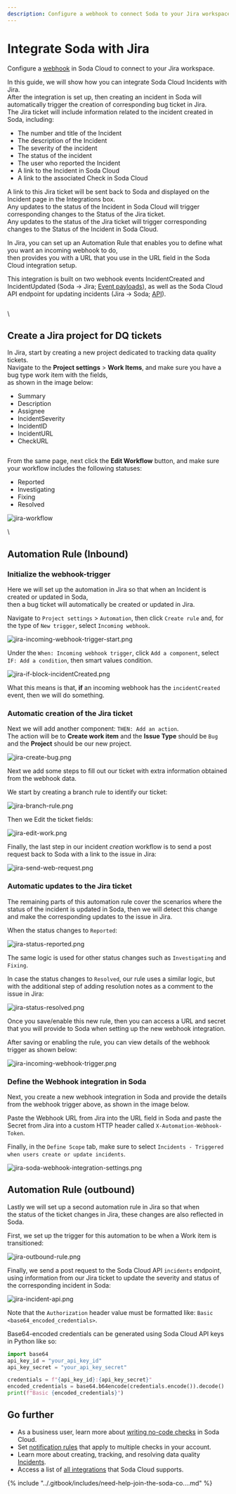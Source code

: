 ```yaml
---
description: Configure a webhook to connect Soda to your Jira workspace.
---
```


# Integrate Soda with Jira

Configure a [webhook](integrate-webhooks.md) in Soda Cloud to connect to your Jira workspace.

In this guide, we will show how you can integrate Soda Cloud Incidents with Jira.\
After the integration is set up, then creating an incident in Soda will automatically trigger the creation of corresponding bug ticket in Jira.\
The Jira ticket will include information related to the incident created in Soda, including:

* The number and title of the Incident
* The description of the Incident
* The severity of the incident
* The status of the incident
* The user who reported the Incident
* A link to the Incident in Soda Cloud
* A link to the associated Check in Soda Cloud

A link to this Jira ticket will be sent back to Soda and displayed on the Incident page in the Integrations box.\
Any updates to the status of the Incident in Soda Cloud will trigger corresponding changes to the Status of the Jira ticket.\
Any updates to the status of the Jira ticket will trigger corresponding changes to the Status of the Incident in Soda Cloud.

In Jira, you can set up an Automation Rule that enables you to define what you want an incoming webhook to do,\
then provides you with a URL that you use in the URL field in the Soda Cloud integration setup.

This integration is built on two webhook events IncidentCreated and IncidentUpdated (Soda -> Jira; [Event payloads](integrate-webhooks.md#event-payloads)), as well as the Soda Cloud API endpoint for updating incidents (Jira -> Soda; [API](broken-reference)).

<figure><img src="../.gitbook/assets/webhook-incident.png" alt=""><figcaption></figcaption></figure>

\


## Create a Jira project for DQ tickets

In Jira, start by creating a new project dedicated to tracking data quality tickets.\
Navigate to the **Project settings** > **Work Items**, and make sure you have a bug type work item with the fields,\
as shown in the image below:

* Summary
* Description
* Assignee
* IncidentSeverity
* IncidentID
* IncidentURL
* CheckURL

<figure><img src="../.gitbook/assets/jira-work-item.png" alt=""><figcaption></figcaption></figure>

From the same page, next click the **Edit Workflow** button, and make sure your workflow includes the following statuses:

* Reported
* Investigating
* Fixing
* Resolved

![jira-workflow](../.gitbook/assets/jira-workflow.png)

\


## Automation Rule (Inbound)

### Initialize the webhook-trigger

Here we will set up the automation in Jira so that when an Incident is created or updated in Soda,\
then a bug ticket will automatically be created or updated in Jira.

Navigate to `Project settings` > `Automation`, then click `Create rule` and, for the type of `New trigger`, select `Incoming webhook`.

![jira-incoming-webhook-trigger-start.png](../.gitbook/assets/jira-incoming-webhook-trigger-start.png)

Under the `When: Incoming webhook trigger`, click `Add a component`, select `IF: Add a condition`, then smart values condition.

![jira-if-block-incidentCreated.png](../.gitbook/assets/jira-if-block-incidentCreated.png)

What this means is that, **if** an incoming webhook has the `incidentCreated` event, then we will do something.

### Automatic creation of the Jira ticket

Next we will add another component: `THEN: Add an action`.\
The action will be to **Create work item** and the **Issue Type** should be `Bug` and the **Project** should be our new project.

![jira-create-bug.png](../.gitbook/assets/jira-create-bug.png)

Next we add some steps to fill out our ticket with extra information obtained from the webhook data.

We start by creating a branch rule to identify our ticket:

![jira-branch-rule.png](../.gitbook/assets/jira-branch-rule.png)

Then we Edit the ticket fields:

![jira-edit-work.png](../.gitbook/assets/jira-edit-work.png)

Finally, the last step in our incident _creation_ workflow is to send a post request back to Soda with a link to the issue in Jira:

![jira-send-web-request.png](../.gitbook/assets/jira-send-web-request.png)

### Automatic updates to the Jira ticket

The remaining parts of this automation rule cover the scenarios where the status of the incident is updated in Soda, then we will detect this change and make the corresponding updates to the issue in Jira.

When the status changes to `Reported`:

![jira-status-reported.png](../.gitbook/assets/jira-status-reported.png)

The same logic is used for other status changes such as `Investigating` and `Fixing`.

In case the status changes to `Resolved`, our rule uses a similar logic, but with the additional step of adding resolution notes as a comment to the issue in Jira:

![jira-status-resolved.png](../.gitbook/assets/jira-status-resolved.png)

Once you save/enable this new rule, then you can access a URL and secret that you will provide to Soda when setting up the new webhook integration.

After saving or enabling the rule, you can view details of the webhook trigger as shown below:

![jira-incoming-webhook-trigger.png](../.gitbook/assets/jira-incoming-webhook-trigger.png)

### Define the Webhook integration in Soda

Next, you create a new webhook integration in Soda and provide the details from the webhook trigger above, as shown in the image below.

Paste the Webhook URL from Jira into the URL field in Soda and paste the Secret from Jira into a custom HTTP header called `X-Automation-Webhook-Token`.

Finally, in the `Define Scope` tab, make sure to select `Incidents - Triggered when users create or update incidents`.

![jira-soda-webhook-integration-settings.png](../.gitbook/assets/jira-soda-webhook-integration-settings.png)

## Automation Rule (outbound)

Lastly we will set up a second automation rule in Jira so that when\
the status of the ticket changes in Jira, these changes are also reflected in Soda.

First, we set up the trigger for this automation to be when a Work item is transitioned:

![jira-outbound-rule.png](../.gitbook/assets/jira-outbound-rule.png)

Finally, we send a post request to the Soda Cloud API `incidents` endpoint, using information from our Jira ticket to update the severity and status of the corresponding incident in Soda:

![jira-incident-api.png](../.gitbook/assets/jira-incident-api.png)

Note that the `Authorization` header value must be formatted like: `Basic <base64_encoded_credentials>`.

Base64-encoded credentials can be generated using Soda Cloud API keys in Python like so:

```python
import base64
api_key_id = "your_api_key_id"
api_key_secret = "your_api_key_secret"

credentials = f"{api_key_id}:{api_key_secret}"
encoded_credentials = base64.b64encode(credentials.encode()).decode()
print(f"Basic {encoded_credentials}")
```

## Go further

* As a business user, learn more about [writing no-code checks](../soda-cl-overview/#define-sodacl-checks) in Soda Cloud.
* Set [notification rules](../collaborate/notif-rules.md) that apply to multiple checks in your account.
* Learn more about creating, tracking, and resolving data quality [Incidents](broken-reference).
* Access a list of [all integrations](https://www.soda.io/integrations) that Soda Cloud supports.

{% include "../.gitbook/includes/need-help-join-the-soda-co....md" %}
